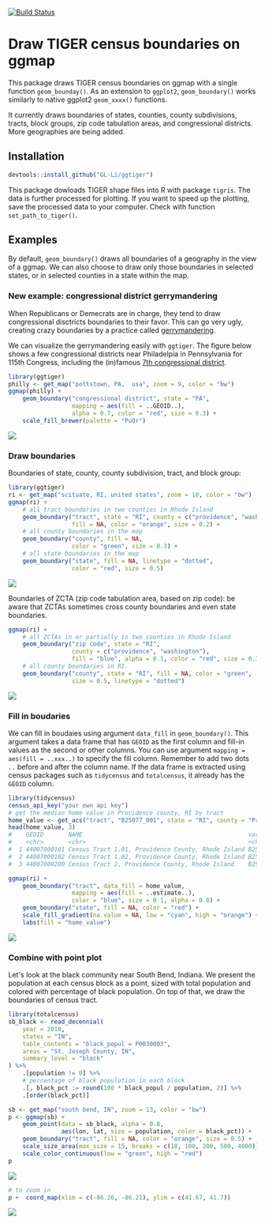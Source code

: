 [![Build Status](https://travis-ci.org/GL-Li/ggtiger.svg?branch=master)](https://travis-ci.org/GL-Li/ggtiger)

Draw TIGER census boundaries on ggmap
=====================================

This package draws TIGER census boundaries on ggmap with a single function `geom_bounday()`. As an extension to `ggplot2`, `geom_boundary()` works similarly to native ggplot2 `geom_xxxx()` functions.

It currently draws boundaries of states, counties, county subdivisions, tracts, block groups, zip code tabulation areas, and congressional districts. More geographies are being added.

Installation
------------

``` r
devtools::install_github("GL-Li/ggtiger")
```

This package dowloads TIGER shape files into R with package `tigris`. The data is further processed for plotting. If you want to speed up the plotting, save the processed data to your computer. Check with function `set_path_to_tiger()`.

Examples
--------

By default, `geom_boundary()` draws all boundaries of a geography in the view of a ggmap. We can also choose to draw only those boundaries in selected states, or in selected counties in a state within the map.

### New example: congressional district gerrymandering

When Republicans or Demecrats are in charge, they tend to draw congressional disctricts boundaries to their favor. This can go very ugly, creating crazy boundaries by a practice called [gerrymandering](https://en.wikipedia.org/wiki/Gerrymandering).

We can visualize the gerrymandering easily with `ggtiger`. The figure below shows a few congressional districts near Philadelpia in Pennsylvania for 115th Congress, including the (in)famous [7th congressional district](https://en.wikipedia.org/wiki/Pennsylvania%27s_7th_congressional_district).

``` r
library(ggtiger)
philly <- get_map("pottstown, PA,  usa", zoom = 9, color = "bw")
ggmap(philly) +
    geom_boundary("congressional district", state = "PA",
                  mapping = aes(fill = ..GEOID..),
                  alpha = 0.7, color = "red", size = 0.3) +
    scale_fill_brewer(palette = "PuOr")
```

![](figures/congressional_disctrict.png)

### Draw boundaries

Boundaries of state, county, county subdivision, tract, and block group:

``` r
library(ggtiger)
ri <- get_map("scituate, RI, united states", zoom = 10, color = "bw")
ggmap(ri) +
    # all tract boundaries in two counties in Rhode Island
    geom_boundary("tract", state = "RI", county = c("providence", "washington"),
                  fill = NA, color = "orange", size = 0.2) +
    # all county boundaries in the map
    geom_boundary("county", fill = NA, 
                  color = "green", size = 0.3) +
    # all state boundaries in the map
    geom_boundary("state", fill = NA, linetype = "dotted", 
                  color = "red", size = 0.5)
```

![](figures/boundaries.png)

Boundaries of ZCTA (zip code tabulation area, based on zip code): be aware that ZCTAs sometimes cross county boundaries and even state boundaries.

``` r
ggmap(ri) +
    # all ZCTAs in or partially in two counties in Rhode Island
    geom_boundary("zip code", state = "RI", 
                  county = c("providence", "washington"),
                  fill = "blue", alpha = 0.1, color = "red", size = 0.3) +
    # all county boundaries in RI. 
    geom_boundary("county", state = "RI", fill = NA, color = "green", 
                  size = 0.5, linetype = "dotted")
```

![](figures/zip_code.png)

### Fill in boudaries

We can fill in boudaies using argument `data_fill` in `geom_boundary()`. This argument takes a data frame that has `GEOID` as the first column and fill-in values as the second or other columns. You can use argument `mapping = aes(fill = ..xxx..)` to specify the fill column. Remember to add two dots `..` before and after the column name. If the data frame is extracted using census packages such as `tidycensus` and `totalcensus`, it already has the `GEOID` column.

``` r
library(tidycensus)
census_api_key("your own api key")
# get the median home value in Providence county, RI by tract
home_value <- get_acs("tract", "B25077_001", state = "RI", county = "Providence") 
head(home_value, 3)
#    GEOID       NAME                                               variable   estimate   moe
#    <chr>       <chr>                                              <chr>         <dbl> <dbl>
#  1 44007000101 Census Tract 1.01, Providence County, Rhode Island B25077_001   155000  9765
#  2 44007000102 Census Tract 1.02, Providence County, Rhode Island B25077_001   154700 11819
#  3 44007000200 Census Tract 2, Providence County, Rhode Island    B25077_001   134600 31087

ggmap(ri) +
    geom_boundary("tract", data_fill = home_value, 
                  mapping = aes(fill = ..estimate..),
                  color = "blue", size = 0.1, alpha = 0.8) +
    geom_boundary("state", fill = NA, color = "red") +
    scale_fill_gradient(na.value = NA, low = "cyan", high = "orange") +
    labs(fill = "home_value")
```

![](figures/boundaries_with_fill.png)

### Combine with point plot

Let's look at the black community near South Bend, Indiana. We present the population at each census block as a point, sized with total population and colored with percentage of black population. On top of that, we draw the boundaries of census tract.

``` r
library(totalcensus)
sb_black <- read_decennial(
    year = 2010,
    states = "IN",
    table_contents = "black_popul = P0030003",
    areas = "St. Joseph County, IN",
    summary_level = "block"
) %>% 
    .[population != 0] %>%
    # percentage of black population in each block
    .[, black_pct := round(100 * black_popul / population, 2)] %>%
    .[order(black_pct)]

sb <- get_map("south bend, IN", zoom = 13, color = "bw")
p <- ggmap(sb) +
    geom_point(data = sb_black, alpha = 0.8,
               aes(lon, lat, size = population, color = black_pct)) +
    geom_boundary("tract", fill = NA, color = "orange", size = 0.5) +
    scale_size_area(max_size = 15, breaks = c(10, 100, 200, 500, 4000)) +
    scale_color_continuous(low = "green", high = "red") 
p
```

![](figures/boundaries_with_point.png)

``` r
# to zoom in
p +  coord_map(xlim = c(-86.26, -86.21), ylim = c(41.67, 41.7))
```

![](figures/boundaries_with_point_zoom.png)
